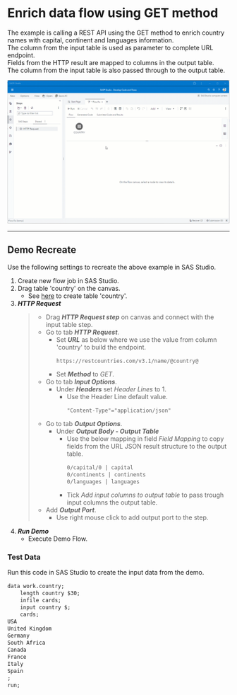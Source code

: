 # Enrich data flow using GET method
The example is calling a REST API using the GET method to enrich country names with capital, continent and languages information.<br>
The column from the input table is used as parameter to complete URL endpoint.<br>
Fields from the HTTP result are mapped to columns in the output table.<br>
The column from the input table is also passed through to the output table.

![](../../img/HTTPRequest_ex2.gif)

---
## Demo Recreate
Use the following settings to recreate the above example in SAS Studio.

1. Create new flow job in SAS Studio.
2. Drag table 'country' on the canvas.
	* See [here](#testdata-) to create table 'country'.
3. ***HTTP Request***
	> * Drag ***HTTP Request step*** on canvas  and connect with the input table step.
	> * Go to tab ***HTTP Request***.
	>	* Set ***URL*** as below where we use the value from column 'country' to build the endpoint. 
	>		```
	>		https://restcountries.com/v3.1/name/@country@
	>		```
	>	* Set ***Method*** to *GET*.
	> * Go to tab ***Input Options***.
	>	* Under ***Headers*** set *Header Lines* to 1.
	>		* Use the Header Line default value.<br>
	>			```
	>			"Content-Type"="application/json"
	>			```
	> * Go to tab ***Output Options***.
	>	* Under ***Output Body - Output Table***<br>
 	> 		* Use the below mapping in field *Field Mapping* to copy fields from the URL JSON result structure to the output table.
	>			```
	>			0/capital/0 | capital
	>			0/continents | continents
	>			0/languages | languages
	>			```
 	> 		* Tick *Add input columns to output table* to pass trough input columns the output table.
	> * Add ***Output Port***.
	>	* Use right mouse click to add output port to the step.
4. ***Run Demo***
	* Execute Demo Flow.

### Test Data <a name="testdata-"></a>
Run this code in SAS Studio to create the input data from the demo.
```
data work.country;
	length country $30;
	infile cards;
	input country $;
	cards;
USA
United Kingdom
Germany
South Africa
Canada
France
Italy
Spain
;
run;
```

